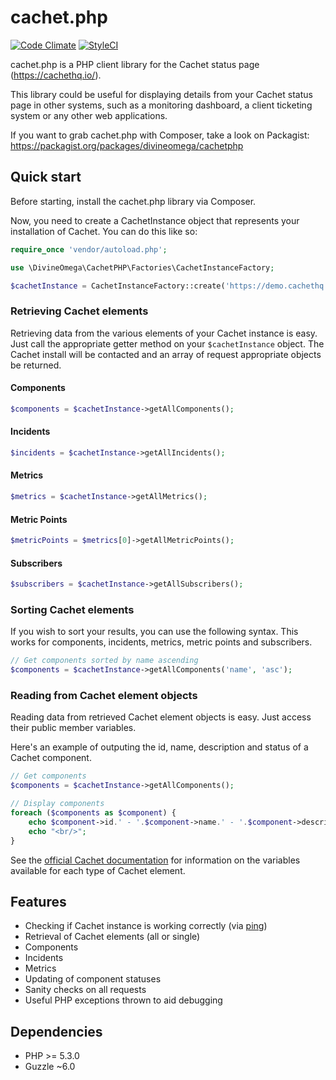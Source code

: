 # cachet.php

[![Code Climate](https://codeclimate.com/github/DivineOmega/cachet.php/badges/gpa.svg)](https://codeclimate.com/github/DivineOmega/cachet.php) 
[![StyleCI](https://styleci.io/repos/35906291/shield)](https://styleci.io/repos/35906291)

cachet.php is a PHP client library for the Cachet status page (https://cachethq.io/).

This library could be useful for displaying details from your Cachet status page in other systems, such as a monitoring dashboard, a client ticketing system or any other web applications.

If you want to grab cachet.php with Composer, take a look on Packagist: https://packagist.org/packages/divineomega/cachetphp

## Quick start

Before starting, install the cachet.php library via Composer.

Now, you need to create a CachetInstance object that represents your installation of Cachet. You can do this like so:

```php
require_once 'vendor/autoload.php';

use \DivineOmega\CachetPHP\Factories\CachetInstanceFactory;

$cachetInstance = CachetInstanceFactory::create('https://demo.cachethq.io/api/v1/', '9yMHsdioQosnyVK4iCVR');
```

### Retrieving Cachet elements

Retrieving data from the various elements of your Cachet instance is easy. Just call the appropriate getter method on your ```$cachetInstance``` object. The Cachet install will be contacted and an array of request appropriate objects be returned.

#### Components

```php
$components = $cachetInstance->getAllComponents();
```

#### Incidents

```php
$incidents = $cachetInstance->getAllIncidents();
```

#### Metrics

```php
$metrics = $cachetInstance->getAllMetrics();
```

#### Metric Points

```php
$metricPoints = $metrics[0]->getAllMetricPoints();
```

#### Subscribers

```php
$subscribers = $cachetInstance->getAllSubscribers();
```

### Sorting Cachet elements

If you wish to sort your results, you can use the following syntax. This works for components, incidents, metrics, metric points and subscribers.

```php
// Get components sorted by name ascending
$components = $cachetInstance->getAllComponents('name', 'asc');
```

### Reading from Cachet element objects

Reading data from retrieved Cachet element objects is easy. Just access their public member variables.

Here's an example of outputing the id, name, description and status of a Cachet component.

```php
// Get components
$components = $cachetInstance->getAllComponents();

// Display components
foreach ($components as $component) {
    echo $component->id.' - '.$component->name.' - '.$component->description.' - '.$component->status;
    echo "<br/>";
}
```

See the [official Cachet documentation](https://docs.cachethq.io/docs) for information on the variables available for each type of Cachet element.

## Features

* Checking if Cachet instance is working correctly (via [ping](https://docs.cachethq.io/v1.0/docs/ping))
* Retrieval of Cachet elements (all or single)
 * Components
 * Incidents
 * Metrics
* Updating of component statuses
* Sanity checks on all requests
* Useful PHP exceptions thrown to aid debugging

## Dependencies

* PHP >= 5.3.0
* Guzzle ~6.0

